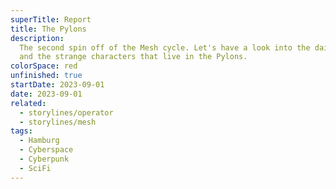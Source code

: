 ```yaml
---
superTitle: Report
title: The Pylons
description:
  The second spin off of the Mesh cycle. Let's have a look into the daily life
  and the strange characters that live in the Pylons.
colorSpace: red
unfinished: true
startDate: 2023-09-01
date: 2023-09-01
related:
  - storylines/operator
  - storylines/mesh
tags:
  - Hamburg
  - Cyberspace
  - Cyberpunk
  - SciFi
---
```

